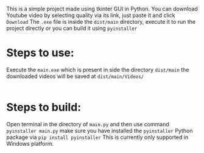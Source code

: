 This is a simple project made using tkinter GUI in Python. You can download Youtube video by selecting quality via its link, just paste it and click ```Download```  The ```.exe``` file is inside the ```dist/main``` directory, execute it to run the project directly or you can build it using ```pyinstaller``` <h1>Steps to use: </h1> Execute the ```main.exe``` which is present in side the directory  ```dist/main``` the downloaded videos will be saved at ```dist/main/Videos/``` <br><br> <h1>Steps to build:</h1> Open terminal in the directory of ```main.py``` and then use command ```pyinstaller main.py``` make sure you have installed the ```pyinstaller``` Python package via ```pip install pyinstaller```  This is currently only supported in Windows platform.
